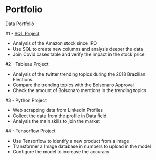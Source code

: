 # Portfolio
Data Portfolio

#1 - [SQL Project](https://github.com/robsonfeliciano/Portfolio/blob/main/sql_project.sql)
- Analysis of the Amazon stock since IPO
- Use SQL to create new columns and analysis deeper the data
- Join Covid cases table and verify the impact in the stock price

#2 - Tableau Project
- Analysis of the twitter trending topics during the 2018 Brazilian Elections.
- Compare the trending topics with the Bolsonaro Approval
- Check the amount of Bolsonaro mentions in the trending topics

#3 - Python Project
- Web scrapping data from LinkedIn Profiles
- Collect the data from the profile in Data field
- Analysis the main skills to join the market

#4 - Tensorflow Project
- Use Tensorflow to identify a new product from a image
- Transformer a Image database in numbers to upload in the model
- Configure the model to increase the accuracy 
